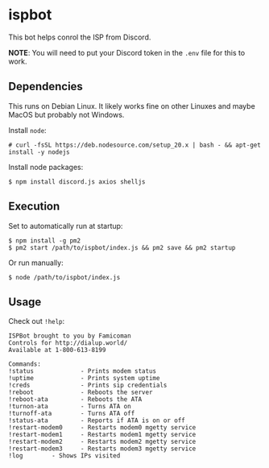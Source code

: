 # ispbot

This bot helps conrol the ISP from Discord.

**NOTE**: You will need to put your Discord token in the `.env` file for this to work.

## Dependencies

This runs on Debian Linux. It likely works fine on other Linuxes and maybe MacOS but probably not Windows.

Install `node`:

```
# curl -fsSL https://deb.nodesource.com/setup_20.x | bash - && apt-get install -y nodejs
```

Install node packages:

```
$ npm install discord.js axios shelljs
```

## Execution

Set to automatically run at startup:

```
$ npm install -g pm2
$ pm2 start /path/to/ispbot/index.js && pm2 save && pm2 startup
```

Or run manually:

```
$ node /path/to/ispbot/index.js
```

## Usage

Check out `!help`:

```
ISPBot brought to you by Famicoman
Controls for http://dialup.world/
Available at 1-800-613-8199

Commands:
!status             - Prints modem status
!uptime             - Prints system uptime
!creds              - Prints sip credentials
!reboot             - Reboots the server
!reboot-ata         - Reboots the ATA
!turnon-ata         - Turns ATA on
!turnoff-ata        - Turns ATA off
!status-ata         - Reports if ATA is on or off
!restart-modem0     - Restarts modem0 mgetty service
!restart-modem1     - Restarts modem1 mgetty service
!restart-modem2     - Restarts modem2 mgetty service
!restart-modem3     - Restarts modem3 mgetty service
!log        - Shows IPs visited
```
